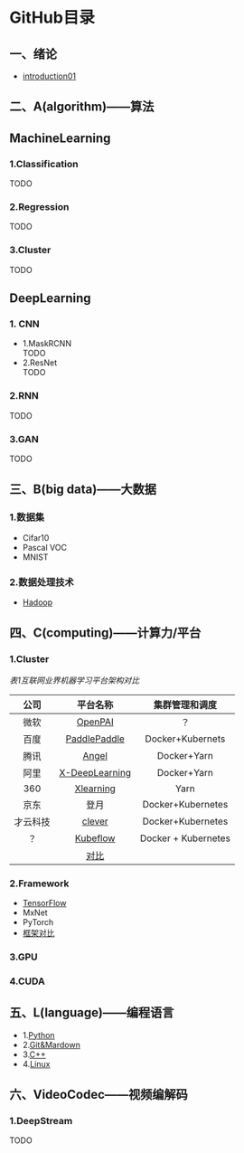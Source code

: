 # GitHub目录  
## 一、绪论  
* [introduction01](introduction01.md)  

## 二、A(algorithm)——算法   
## **MachineLearning**  
### 1.Classification 
TODO 
### 2.Regression  
TODO
### 3.Cluster
TODO  
## **DeepLearning** 
### 1. CNN  
* 1.MaskRCNN  
TODO
* 2.ResNet  
TODO
### 2.RNN  
TODO
### 3.GAN  
TODO
## 三、B(big data)——大数据  
### 1.数据集  
* Cifar10  
* Pascal VOC  
* MNIST  
### 2.数据处理技术  
* [Hadoop](https://github.com/fusimeng/Hadoop)
  
## 四、C(computing)——计算力/平台   
### 1.Cluster  
*表1互联网业界机器学习平台架构对比*    
  
|公司 | 平台名称| 集群管理和调度|  
|:----:|:-------:|:--------------:|    
|微软|[OpenPAI](https://github.com/fusimeng/OpenPAI)|？|    
|百度|[PaddlePaddle](https://github.com/PaddlePaddle/)|  Docker+Kubernets|  
|腾讯|[Angel](https://github.com/Angel-ML/angel)|Docker+Yarn|  
|阿里|[X-DeepLearning](https://github.com/alibaba/x-deeplearning)|Docker+Yarn|
|360|[Xlearning](https://github.com/Qihoo360/XLearning)|Yarn|
|京东|登月|Docker+Kubernetes|
|才云科技|[clever](https://caicloud.io/products/clever)|Docker+Kubernetes|
|？|[Kubeflow](https://github.com/kubeflow)|Docker + Kubernetes|
||[对比](clusterframeworkcompare.md)|  
  
### 2.Framework   
* [TensorFlow](https://github.com/fusimeng/TensorFlow)
* MxNet  
* PyTorch  
* [框架对比](frameworks.md)  
### 3.GPU  
### 4.CUDA  


  
## 五、L(language)——编程语言   
* 1.[Python](https://github.com/fusimeng/Python)  
* 2.[Git&Mardown](https://github.com/fusimeng/Git)  
* 3.[C++](https://github.com/fusimeng/C++)
* 4.[Linux](https://github.com/fusimeng/Linux)  
## 六、VideoCodec——视频编解码  
### 1.DeepStream  
TODO  


